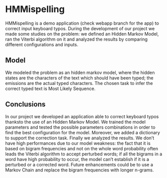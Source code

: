 # HMMispelling
HMMispelling is a demo application (check webapp branch for the app) to correct input keyboard typos. During the development of our project we made some studies on the problem: we defined an Hidden Markov Model, ran the Viterbi algorithm on it and analyzed the results by comparing different configurations and inputs.

## Model
We modeled the problem as an hidden markov model, where the hidden states are the characters of the text which should have been typed; the emissions are the actual typed characters. The chosen task to infer the correct typed text is Most Likely Sequence.

## Conclusions
In our project we developed an application able to correct keyboard typos thanksto the use of an Hidden Markov Model.  We trained the model parameters and tested the  possible  parameters  combinations  in  order  to  find  the  best  configuration  for  the model.  Moreover,  we added a dictionary to support the correction task.  Finally we analyzed the results.  We don’t have high performances due to our model weakness:  the fact that it is based on bigram frequencies and not on the whole word probability often leads the Viterbi algorithm to accept perturbed words; if all the bigrams in a word have high probability to occur, the model can’t establish if it is a perturbed or a corrected word. Future enhancements could be to use a Markov Chain and replace the bigram frequencies with longer n-grams.
